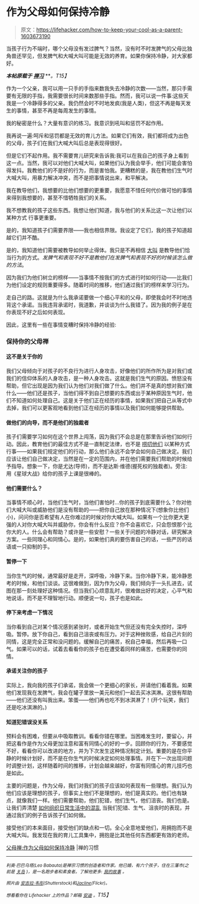 # 作为父母如何保持冷静

> 原文：<https://lifehacker.com/how-to-keep-your-cool-as-a-parent-1603673190>

当孩子行为不端时，哪个父母没有发过脾气？当然，没有时不时发脾气的父母比独角兽还罕见，但发脾气和大喊大叫可能是无效的养育。如果你保持冷静，对大家都好。



***本帖原载于*** [***禅习***](http://zenhabits.net/zenparent/) ***。*T15】**

作为一个父亲，我可以用一只手的手指来数我失去冷静的次数——当然，那只手需要有无限的手指，我需要很长时间来数那些手指。然而，我可以说一件事:这些天我是一个冷静得多的父亲。我仍然会时不时地发疯(我是人类)，但这不再是每天发生的事情，甚至不再是每周发生的事情。

我的秘密是什么？大量有意识的练习。我意识到吼叫和惩罚不起作用。

我再说一遍:呵斥和惩罚都是无效的育儿方法。如果它们有效，我们都将成为出色的父母，孩子们在我们大喊大叫后总是表现得很好。

但是它们不起作用。我不需要育儿研究来告诉我:我可以在我自己的孩子身上看到这一点。当然，我可以对他们大喊大叫，如果他们认为我会举手，他们可能会害怕得发抖。我教他们的不是好的行为，而是害怕我。更糟糕的是，我在教他们生气时大喊大叫，用暴力解决冲突，而不是把事情说出来，和平解决。

我在教导他们，我想要的比他们想要的更重要，我愿意不惜任何代价做可怕的事情来得到我想要的，甚至不惜牺牲我们的关系。

我不想教我的孩子这些东西。我想让他们知道，我与他们的关系比这一次让他们以某种方式 行事更重要。

是的，我知道孩子们需要界限——我也相信界限。我设定了它们，我的孩子知道超越它们并不酷。

是的，我知道他们需要被教导如何举止得体。我只是不再相信 [大叫](https://lifehacker.com/how-to-stay-calm-and-not-yell-at-your-kids-even-if-you-1452033657) 是教导他们恰当行为的方式。*发脾气和表现不好不是教他们在发脾气和表现不好的时候该怎么做的方法*。

因为我们为他们树立的榜样——当事情不按我们的方式进行时如何行动——比我们为他们设定的规则重要得多。随着时间的推移，他们通过我们的榜样来学习行为。

走自己的路。这就是为什么我承诺要做一个细心平和的父母，即使我会时不时地违背这个承诺。当我违背承诺时，我道歉，并谈谈为什么我错了。因为我的例子是在你表现不好之后如何表现。

因此，这里有一些在事情变糟时保持冷静的经验:

### 保持你的父母禅

#### 这不是关于你的

我们父母倾向于对孩子的不良行为进行人身攻击，好像他们的所作所为是对我们或我们的信仰体系的人身攻击，是一种人身攻击。这就是我们生气的原因。愤怒没有帮助，但它出现是因为我们认为他们对我们做了什么。他们并不是真的想对我们做什么——他们还是孩子，当他们得不到自己想要的东西或出于某种原因生气时，他们不知道如何处理自己。这是关于他们正在经历的事情，如果我们把自己从等式中去掉，我们可以更客观地看到他们正在经历的事情以及我们如何能够提供帮助。

#### 做他们的向导，而不是他们的独裁者

孩子们需要学习如何在这个世界上闯荡，因为我们不会总是在那里告诉他们如何行动。因此，教育他们的最佳方式不是一直制定法律，也不是 [唠叨他们](https://lifehacker.com/how-i-learned-to-stop-nagging-my-kids-and-start-motivat-1464670051) 以某种方式行事——如果我们规定他们的行动，那么他们永远不会学会如何自己做决定。我们应该让他们自己做决定，当然是在一定的范围内，并在他们需要我们帮助的时候给予指导。想象一下，你是尤达(导师)，而不是达斯·维德(握死权的独裁者)。旁注:用《星球大战》给你的孩子上课是很棒的。

#### 他们需要什么？

当事情不顺心时，当他们生气时，当他们害怕时…你的孩子到底需要什么？你对他们大喊大叫或威胁他们是没有帮助的——把你自己放在那种情况下(想象你比他们小)，问问你是否希望有人在你难过的时候对你大喊大叫。如果有一个比你更大更强的人对你大喊大叫并威胁你，你会有什么反应？你不会喜欢它，只会怨恨那个比你大的人。什么会有帮助？或许是一些安慰？一些关于问题的冷静对话，研究解决方案。一些同理心和同情心。是的，如果他们真的要伤害自己的话，一些严厉的话语或一只抑制的手。

#### 暂停一下

当你生气的时候，通常最好是走开，深呼吸，冷静下来。当你冷静下来，能冷静思考的时候，和他们谈谈。这很难做到，因为作为父母，我们倾向于一头扎进去，试图在那一刻处理好这种情况。但当我们心烦意乱时，很难做出好的决定，心平气和地说话，而不是不理智地行动。顺便说一句，孩子也是如此。

#### 停下来考虑一下情况

当你看到自己对某个情况感到紧张时，或者开始生气但还没有完全失控时，深呼吸。暂停。放下你自己，看到自己沮丧或有压力。对于这种挫败感，给自己片刻的同情，这是完全正常和没问题的。缓解自己的痛苦，祝自己幸福，然后再吸一口气。如果可以的话，试着去看看你的孩子也在遭受着同样的痛苦，也需要你的同情。

#### 承诺关注你的孩子

实际上，我向我的孩子们承诺，我会做一个更细心的家长，并请他们看着我。如果他们发现我在发脾气，我会在罐子里放一美元和他们一起去买冰淇淋。这很有帮助——他们还没有叫我出来。笨蛋——他们再也吃不到冰淇淋了！(开个玩笑，我们还是吃冰淇淋的。)

#### 知道犯错误没关系

预料会有困难，但要从中吸取教训。看看你错在哪里。当困难发生时，要留心，并把这看作是作为父母更加注意和富有同情心的好的一步。回顾你的行为，不要感觉不好，看看你可以改进的地方，并为下次发生这种情况制定计划。重要的是在你平静的时候计划好，而不是在你生气的时候决定如何处理事情。并在下一次出现问题时调整计划，这样随着时间的推移，计划会越来越好，你富有同情心的育儿技巧也是如此。

主要的问题是，作为父母，我们对我们的孩子应该如何表现有一些理想。我们认为他们应该是理想的孩子，但事实上他们不是理想的，他们是真实的。他们也有缺点，就像我们一样。他们需要帮助，他们犯错，他们生气，他们沮丧。我们也是。让我们弄清楚 [如何组织日常生活中的混乱](https://lifehacker.com/how-to-organize-your-family-chaos-with-the-help-of-tech-1595502673) 当我们犯错、生气、沮丧时的表现，并通过我们的例子告诉孩子们如何做。

接受他们的本来面目，接受他们的缺点和一切。全心全意地爱他们，用拥抱而不是大喊大叫。我发现在我的育儿工具集中，拥抱是比其他任何东西都更有效的老师。

[父母禅:作为父母如何保持冷静](http://zenhabits.net/zenparent/) |禅的习惯

* * *

*<small>利奥·巴巴乌塔(Leo Babauta)是禅宗习惯的创造者和作家。他已婚，有六个孩子，住在三藩市(之前是</small>* [*<small>关岛</small>*](http://guampedia.com/) *<small>)，是一名跑步者和素食者。了解他更多:</small>* [*<small>我的故事</small>*](http://zenhabits.net/2007/02/my-story/) *<small>。</small>*

*<small>照片由</small>* [*<small>安吉拉·韦彤</small>*](http://www.shutterstock.com/pic-155134865/stock-photo-a-mother-is-shocked-and-full-of-stress-while-the-children-make-a-mess-in-the-bathroom-with-toilet.html?src=csl_recent_image-6)*<small>(Shutterstock)和</small>*[*<small>Jacline</small>*](https://www.flickr.com/photos/jaclinepaskero/5264045871)*<small>(Flickr)。</small>*

*<small>想看看你在 Lifehacker 上的作品？邮箱</small>* [*<small>安迪</small>*](mailto:andy@lifehacker.com) *<small>。</small>T15】*